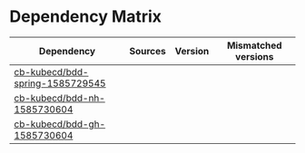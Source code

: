 # Dependency Matrix

Dependency | Sources | Version | Mismatched versions
---------- | ------- | ------- | -------------------
[cb-kubecd/bdd-spring-1585729545](https://github.com/cb-kubecd/bdd-spring-1585729545.git) |  | []() | 
[cb-kubecd/bdd-nh-1585730604](https://github.com/cb-kubecd/bdd-nh-1585730604.git) |  | []() | 
[cb-kubecd/bdd-gh-1585730604](https://github.com/cb-kubecd/bdd-gh-1585730604.git) |  | []() | 
